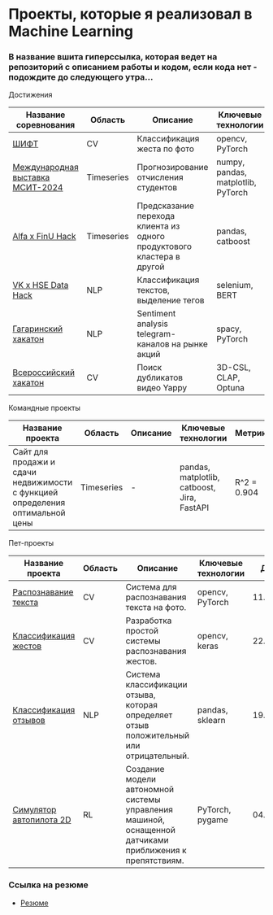 # Проекты, которые я реализовал в Machine Learning 

### В название вшита гиперссылка, которая ведет на репозиторий с описанием работы и кодом, если кода нет - подождите до следующего утра...

Достижения
  
| Название соревнования | Область | Описание | Ключевые технологии | Метрики | Результат | Дата |
| --- | --- | --- | --- | --- | --- | --- |
| [ШИФТ](https://github.com/fluke8/shift-gesture-classification) | CV | Классификация жеста по фото | opencv, PyTorch | Accuracy = 0.99 | 1 место | 02.02.24 |
| [Международная выставка МСИТ-2024](https://github.com/fluke8/forecasting-the-expulsion-of-students) | Timeseries | Прогнозирование отчисления студентов | numpy, pandas, matplotlib, PyTorch | F1-score = 0.83 | Диплом 90 баллов | 15.03.24 |
| [Alfa x FinU Hack](https://github.com/fluke8/alfa-finu-hack-2024) | Timeseries | Предсказание перехода клиента из одного продуктового кластера в другой | pandas, catboost | ROC-AUC = 0.907 | 4 место | 14.02.24 |
| [VK x HSE Data Hack](https://github.com/fluke8/vk-hse-hack-text-classification) | NLP | Классификация текстов, выделение тегов | selenium, BERT | F1-score = 0.91 | - |  21.04.24 |
| [Гагаринский хакатон](https://github.com/fluke8/hakaton-gagarin-sentiment_analysis) | NLP | Sentiment analysis telegram-каналов на рынке акций | spacy, PyTorch | F1-score = 0.6 | 18 место | 13.04.24 |
| [Всероссийский хакатон](https://github.com/Data-Squad-of-Scoofs/duplicate-video-yappy) | CV | Поиск дубликатов видео Yappy | 3D-CSL, CLAP, Optuna | F1-score = 0.96 | - | 27.10.24 |

Командные проекты

| Название проекта | Область | Описание | Ключевые технологии | Метрики | Результат | Дата |
| --- | --- | --- | --- | --- | --- | --- |
| Сайт для продажи и сдачи недвижимости с функцией определения оптимальной цены | Timeseries | - | pandas, matplotlib, catboost, Jira, FastAPI | R^2 = 0.904 | 1 место | 02.24 - 06.24 |

Пет-проекты
  
| Название проекта | Область | Описание | Ключевые технологии | Дата |
| --- | --- | --- | --- | --- |
| [Распознавание текста](https://github.com/fluke8/textrecognition) | CV | Система для распознавания текста на фото. | opencv, PyTorch | 11.09.24 |
| [Классификация жестов](https://github.com/fluke8/gestureclassification) | CV | Разработка простой системы распознавания жестов. | opencv, keras | 22.01.24 |
| [Классификация отзывов](https://github.com/fluke8/reviewclassification) | NLP | Cистема классификации отзыва, которая определяет отзыв положительный или отрицательный. | pandas, sklearn | 19.02.24 |
| [Симулятор автопилота 2D](https://github.com/fluke8/neuro-race-python) | RL | Создание модели автономной системы управления машиной, оснащенной датчиками приближения к препятствиям.| PyTorch, pygame |  04.02.24 |




### Ссылка на резюме  
- [Резюме](https://github.com/fluke8/fluke8/blob/main/ML_Engineer_Tretyakov.pdf) 
